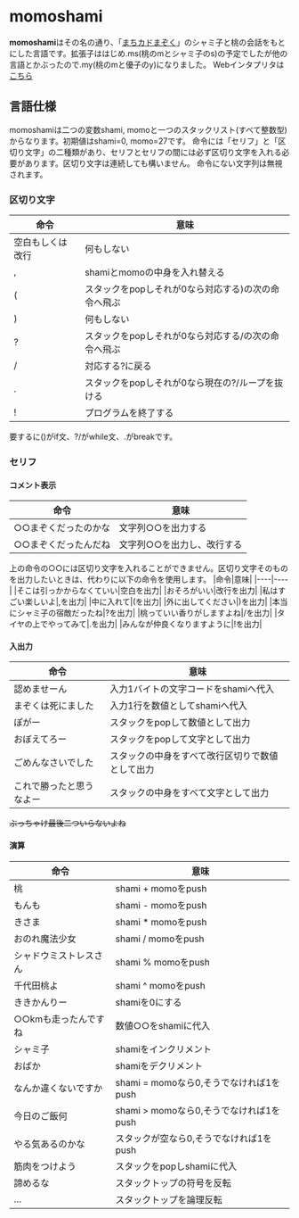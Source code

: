 # momoshami
**momoshami**はその名の通り、「[まちカドまぞく](https://www.tbs.co.jp/anime/machikado/)」のシャミ子と桃の会話をもとにした言語です。拡張子ははじめ.ms(桃のmとシャミ子のs)の予定でしたが他の言語とかぶったので.my(桃のmと優子のy)になりました。 
Webインタプリタは[こちら](https://ursidsn.github.io/momoshami/)
## 言語仕様
momoshamiは二つの変数shami, momoと一つのスタックリスト(すべて整数型)からなります。初期値はshami=0, momo=27です。
命令には「セリフ」と「区切り文字」の二種類があり、セリフとセリフの間には必ず区切り文字を入れる必要があります。区切り文字は連続しても構いません。
命令にない文字列は無視されます。
### 区切り文字
|命令|意味|
|----|----|
|空白もしくは改行|何もしない|
|,|shamiとmomoの中身を入れ替える|
|(|スタックをpopしそれが0なら対応する)の次の命令へ飛ぶ|
|)|何もしない|
|?|スタックをpopしそれが0なら対応する/の次の命令へ飛ぶ|
|/|対応する?に戻る|
|.|スタックをpopしそれが0なら現在の?/ループを抜ける|
|!|プログラムを終了する|

要するに()がif文、?/がwhile文、.がbreakです。
### セリフ
#### コメント表示
|命令|意味|
|----|----|
|○○まぞくだったのかな|文字列○○を出力する|
|○○まぞくだったんだね|文字列○○を出力し、改行する|

上の命令の○○には区切り文字を入れることができません。区切り文字そのものを出力したいときは、代わりに以下の命令を使用します。
|命令|意味|
|----|----|
|そこは引っかからなくていい|空白を出力|
|おそろがいい|改行を出力|
|私はすごい楽しいよ|,を出力|
|中に入れて|(を出力|
|外に出してください|)を出力|
|本当にシャミ子の宿敵だったね|?を出力|
|桃っていい香りがしますよね|/を出力|
|タイヤの上でやってみて|.を出力|
|みんなが仲良くなりますように|!を出力|

#### 入出力
|命令|意味|
|----|----|
|認めませーん|入力1バイトの文字コードをshamiへ代入|
|まぞくは死にました|入力1行を数値としてshamiへ代入|
|ぽがー|スタックをpopして数値として出力|
|おぼえてろー|スタックをpopして文字として出力|
|ごめんなさいでした|スタックの中身をすべて改行区切りで数値として出力|
|これで勝ったと思うなよー|スタックの中身をすべて文字として出力|

~~ぶっちゃけ最後二ついらないよね~~
#### 演算
|命令|意味|
|----|----|
|桃|shami + momoをpush|
|もんも|shami - momoをpush|
|きさま|shami * momoをpush|
|おのれ魔法少女|shami / momoをpush|
|シャドウミストレスさん|shami % momoをpush|
|千代田桃よ|shami ^ momoをpush|
|ききかんりー|shamiを0にする|
|○○kmも走ったんですね|数値○○をshamiに代入|
|シャミ子|shamiをインクリメント|
|おばか|shamiをデクリメント|
|なんか違くないですか|shami = momoなら0,そうでなければ1をpush|
|今日のご飯何|shami > momoなら0,そうでなければ1をpush|
|やる気あるのかな|スタックが空なら0,そうでなければ1をpush|
|筋肉をつけよう|スタックをpopしshamiに代入|
|諦めるな|スタックトップの符号を反転|
|…|スタックトップを論理反転|

